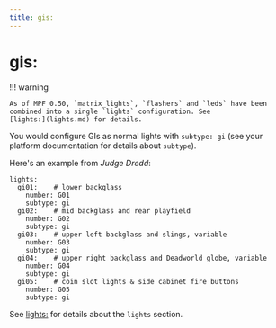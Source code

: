 ```yaml
---
title: gis:
---
```


# gis:


!!! warning

    As of MPF 0.50, `matrix_lights`, `flashers` and `leds` have been
    combined into a single `lights` configuration. See
    [lights:](lights.md) for details.

You would configure GIs as normal lights with `subtype: gi` (see your
platform documentation for details about `subtype`).

Here's an example from *Judge Dredd*:

``` mpf-config
lights:
  gi01:    # lower backglass
    number: G01
    subtype: gi
  gi02:    # mid backglass and rear playfield
    number: G02
    subtype: gi
  gi03:    # upper left backglass and slings, variable
    number: G03
    subtype: gi
  gi04:    # upper right backglass and Deadworld globe, variable
    number: G04
    subtype: gi
  gi05:    # coin slot lights & side cabinet fire buttons
    number: G05
    subtype: gi
```

See [lights:](lights.md) for details about the
`lights` section.
